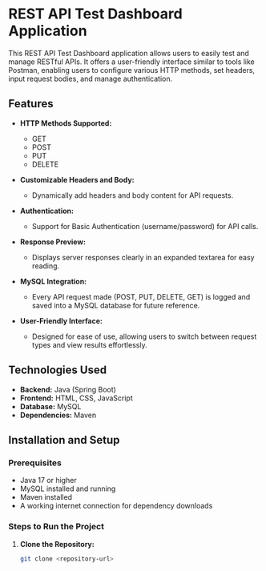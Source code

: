 # REST API Test Dashboard Application

This REST API Test Dashboard application allows users to easily test and manage RESTful APIs. It offers a user-friendly interface similar to tools like Postman, enabling users to configure various HTTP methods, set headers, input request bodies, and manage authentication.

## Features

- **HTTP Methods Supported:** 
  - GET
  - POST
  - PUT
  - DELETE
  
- **Customizable Headers and Body:** 
  - Dynamically add headers and body content for API requests.

- **Authentication:**
  - Support for Basic Authentication (username/password) for API calls.

- **Response Preview:**
  - Displays server responses clearly in an expanded textarea for easy reading.

- **MySQL Integration:**
  - Every API request made (POST, PUT, DELETE, GET) is logged and saved into a MySQL database for future reference.

- **User-Friendly Interface:**
  - Designed for ease of use, allowing users to switch between request types and view results effortlessly.

## Technologies Used

- **Backend:** Java (Spring Boot)
- **Frontend:** HTML, CSS, JavaScript
- **Database:** MySQL
- **Dependencies:** Maven

## Installation and Setup

### Prerequisites

- Java 17 or higher
- MySQL installed and running
- Maven installed
- A working internet connection for dependency downloads

### Steps to Run the Project

1. **Clone the Repository:**
   ```bash
   git clone <repository-url>

